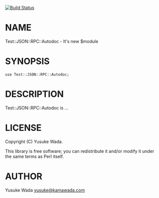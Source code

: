 [![Build Status](https://travis-ci.org/yusukebe/Test-JSON-RPC-Autodoc.svg?branch=master)](https://travis-ci.org/yusukebe/Test-JSON-RPC-Autodoc)
# NAME

Test::JSON::RPC::Autodoc - It's new $module

# SYNOPSIS

    use Test::JSON::RPC::Autodoc;

# DESCRIPTION

Test::JSON::RPC::Autodoc is ...

# LICENSE

Copyright (C) Yusuke Wada.

This library is free software; you can redistribute it and/or modify
it under the same terms as Perl itself.

# AUTHOR

Yusuke Wada <yusuke@kamawada.com>
